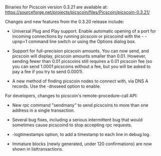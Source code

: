 Binaries for Picscoin version 0.3.21 are available at:
  https://sourceforge.net/projects/picscoin/files/Picscoin/picscoin-0.3.21/

Changes and new features from the 0.3.20 release include:

* Universal Plug and Play support.  Enable automatic opening of a port for incoming connections by running picscoin or picscoind with the - -upnp=1 command line switch or using the Options dialog box.

* Support for full-precision picscoin amounts.  You can now send, and picscoin will display, picscoin amounts smaller than 0.01.  However, sending fewer than 0.01 picscoins still requires a 0.01 picscoin fee (so you can send 1.0001 picscoins without a fee, but you will be asked to pay a fee if you try to send 0.0001).

* A new method of finding picscoin nodes to connect with, via DNS A records. Use the -dnsseed option to enable.

For developers, changes to picscoin's remote-procedure-call API:

* New rpc command "sendmany" to send picscoins to more than one address in a single transaction.

* Several bug fixes, including a serious intermittent bug that would sometimes cause picscoind to stop accepting rpc requests. 

* -logtimestamps option, to add a timestamp to each line in debug.log.

* Immature blocks (newly generated, under 120 confirmations) are now shown in listtransactions.
